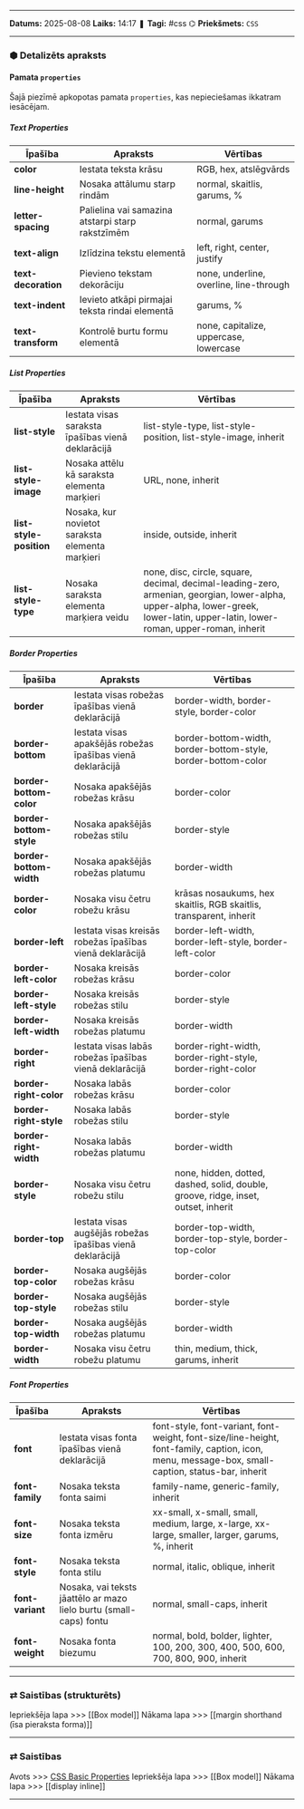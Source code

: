 ___

**Datums:** 2025-08-08
**Laiks:** 14:17
❚ **Tagi:** #css 
⌬ **Priekšmets:**  `CSS`

---
### ⬢ Detalizēts apraksts
#### Pamata `properties`

Šajā piezīmē apkopotas pamata `properties`, kas nepieciešamas ikkatram iesācējam.

##### Text Properties

| Īpašība             | Apraksts                                         | Vērtības                                |
| ------------------- | ------------------------------------------------ | --------------------------------------- |
| **color**           | Iestata teksta krāsu                             | RGB, hex, atslēgvārds                   |
| **line-height**     | Nosaka attālumu starp rindām                     | normal, skaitlis, garums, %             |
| **letter-spacing**  | Palielina vai samazina atstarpi starp rakstzīmēm | normal, garums                          |
| **text-align**      | Izlīdzina tekstu elementā                        | left, right, center, justify            |
| **text-decoration** | Pievieno tekstam dekorāciju                      | none, underline, overline, line-through |
| **text-indent**     | Ievieto atkāpi pirmajai teksta rindai elementā   | garums, %                               |
| **text-transform**  | Kontrolē burtu formu elementā                    | none, capitalize, uppercase, lowercase  |

##### List Properties

| Īpašība                 | Apraksts                                          | Vērtības                                                                                                                                                                          |
| ----------------------- | ------------------------------------------------- | --------------------------------------------------------------------------------------------------------------------------------------------------------------------------------- |
| **list-style**          | Iestata visas saraksta īpašības vienā deklarācijā | list-style-type, list-style-position, list-style-image, inherit                                                                                                                   |
| **list-style-image**    | Nosaka attēlu kā saraksta elementa marķieri       | URL, none, inherit                                                                                                                                                                |
| **list-style-position** | Nosaka, kur novietot saraksta elementa marķieri   | inside, outside, inherit                                                                                                                                                          |
| **list-style-type**     | Nosaka saraksta elementa marķiera veidu           | none, disc, circle, square, decimal, decimal-leading-zero, armenian, georgian, lower-alpha, upper-alpha, lower-greek, lower-latin, upper-latin, lower-roman, upper-roman, inherit |

##### Border Properties

| Īpašība                 | Apraksts                                                   | Vērtības                                                                           |
| ----------------------- | ---------------------------------------------------------- | ---------------------------------------------------------------------------------- |
| **border**              | Iestata visas robežas īpašības vienā deklarācijā           | border-width, border-style, border-color                                           |
| **border-bottom**       | Iestata visas apakšējās robežas īpašības vienā deklarācijā | border-bottom-width, border-bottom-style, border-bottom-color                      |
| **border-bottom-color** | Nosaka apakšējās robežas krāsu                             | border-color                                                                       |
| **border-bottom-style** | Nosaka apakšējās robežas stilu                             | border-style                                                                       |
| **border-bottom-width** | Nosaka apakšējās robežas platumu                           | border-width                                                                       |
| **border-color**        | Nosaka visu četru robežu krāsu                             | krāsas nosaukums, hex skaitlis, RGB skaitlis, transparent, inherit                 |
| **border-left**         | Iestata visas kreisās robežas īpašības vienā deklarācijā   | border-left-width, border-left-style, border-left-color                            |
| **border-left-color**   | Nosaka kreisās robežas krāsu                               | border-color                                                                       |
| **border-left-style**   | Nosaka kreisās robežas stilu                               | border-style                                                                       |
| **border-left-width**   | Nosaka kreisās robežas platumu                             | border-width                                                                       |
| **border-right**        | Iestata visas labās robežas īpašības vienā deklarācijā     | border-right-width, border-right-style, border-right-color                         |
| **border-right-color**  | Nosaka labās robežas krāsu                                 | border-color                                                                       |
| **border-right-style**  | Nosaka labās robežas stilu                                 | border-style                                                                       |
| **border-right-width**  | Nosaka labās robežas platumu                               | border-width                                                                       |
| **border-style**        | Nosaka visu četru robežu stilu                             | none, hidden, dotted, dashed, solid, double, groove, ridge, inset, outset, inherit |
| **border-top**          | Iestata visas augšējās robežas īpašības vienā deklarācijā  | border-top-width, border-top-style, border-top-color                               |
| **border-top-color**    | Nosaka augšējās robežas krāsu                              | border-color                                                                       |
| **border-top-style**    | Nosaka augšējās robežas stilu                              | border-style                                                                       |
| **border-top-width**    | Nosaka augšējās robežas platumu                            | border-width                                                                       |
| **border-width**        | Nosaka visu četru robežu platumu                           | thin, medium, thick, garums, inherit                                               |

##### Font Properties

| Īpašība          | Apraksts                                                           | Vērtības                                                                                                                                        |
| ---------------- | ------------------------------------------------------------------ | ----------------------------------------------------------------------------------------------------------------------------------------------- |
| **font**         | Iestata visas fonta īpašības vienā deklarācijā                     | font-style, font-variant, font-weight, font-size/line-height, font-family, caption, icon, menu, message-box, small-caption, status-bar, inherit |
| **font-family**  | Nosaka teksta fonta saimi                                          | family-name, generic-family, inherit                                                                                                            |
| **font-size**    | Nosaka teksta fonta izmēru                                         | xx-small, x-small, small, medium, large, x-large, xx-large, smaller, larger, garums, %, inherit                                                 |
| **font-style**   | Nosaka teksta fonta stilu                                          | normal, italic, oblique, inherit                                                                                                                |
| **font-variant** | Nosaka, vai teksts jāattēlo ar mazo lielo burtu (small-caps) fontu | normal, small-caps, inherit                                                                                                                     |
| **font-weight**  | Nosaka fonta biezumu                                               | normal, bold, bolder, lighter, 100, 200, 300, 400, 500, 600, 700, 800, 900, inherit                                                             |

---
### ⇄ Saistības (strukturēts)

Iepriekšēja lapa >>> [[Box model]]
Nākama lapa >>> [[margin shorthand (īsa pieraksta forma)]]

---
### ⇄ Saistības

Avots >>> [CSS Basic Properties](http://web.simmons.edu/~grabiner/comm244/weekthree/css-basic-properties.html)
Iepriekšēja lapa >>> [[Box model]]
Nākama lapa >>> [[display inline]]

---